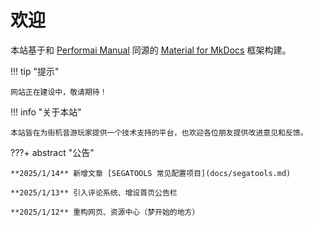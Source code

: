 # 欢迎

本站基于和 [Performai Manual](https://performai.evilleaker.com/manual/) 同源的 [Material for MkDocs](https://squidfunk.github.io/mkdocs-material/) 框架构建。

!!! tip "提示"

    网站正在建设中，敬请期待！

!!! info "关于本站"

    本站皆在为街机音游玩家提供一个技术支持的平台，也欢迎各位朋友提供改进意见和反馈。

???+ abstract "公告"

    **2025/1/14** 新增文章 [SEGATOOLS 常见配置项目](docs/segatools.md)

    **2025/1/13** 引入评论系统、增设首页公告栏

    **2025/1/12** 重构网页、资源中心（梦开始的地方）